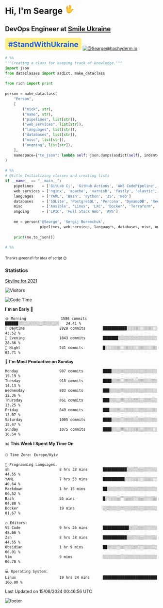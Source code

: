 # Hi, I'm Searge <img src="images/vulcan.webp" style="display: inline-block; margin: 0; height: 2rem" alt="Vulcan salute" />

## DevOps Engineer at [Smile Ukraine](https://smile-ukraine.com/en)

[![Stand With Ukraine](https://raw.githubusercontent.com/vshymanskyy/StandWithUkraine/main/badges/StandWithUkraine.svg)](https://stand-with-ukraine.pp.ua)
<a rel="me" href="https://hachyderm.io/@Searge">![@Searge@hachyderm.io](https://img.shields.io/badge/-@Searge-%232B90D9?logo=mastodon&logoColor=white)</a>

```python
# %%
"""Creating a class for keeping track of knowledge."""
import json
from dataclasses import asdict, make_dataclass

from rich import print

person = make_dataclass(
    "Person",
    [
        ("nick", str),
        ("name", str),
        ("pipelines", list[str]),
        ("web_services", list[str]),
        ("languages", list[str]),
        ("databases", list[str]),
        ("misc", list[str]),
        ("ongoing", list[str]),
    ],
    namespace={"to_json": lambda self: json.dumps(asdict(self), indent=4)},
)

# %%
# @title Initializing classes and creating lists
if __name__ == "__main__":
    pipelines    = ['GitLab Ci', 'GitHub Actions', 'AWS CodePipeline', 'Jenkins']
    web_services = ['nginx', 'apache', 'varnish', 'fastly', 'elastic', 'solr']
    languages    = ['YAML', 'Bash', 'Python', 'JS', 'Web']
    databases    = ['SQLite', 'PostgreSQL', 'Percona', 'DynamoDB', 'Redis']
    misc         = ['Ansible', 'Linux', 'LXC', 'Docker', 'Terraform', 'AWS']
    ongoing      = ['LPIC', 'Full Stack Web', 'AWS']

    me = person('@Searge', 'Sergij Boremchuk',
                pipelines, web_services, languages, databases, misc, ongoing)

    print(me.to_json())

# %%

```

<sub>Thanks @rednafi for idea of script :wink:</sub>

### Statistics

[Skyline for 2021](https://skyline.github.com/Searge/2021)

![Visitors](https://komarev.com/ghpvc/?username=searge&label=Profile%20views&color=0e75b6&style=flat) 
<!--START_SECTION:waka-->
![Code Time](http://img.shields.io/badge/Code%20Time-2%2C723%20hrs%2041%20mins-blue)

**I'm an Early 🐤** 

```text
🌞 Morning                1586 commits        ██████░░░░░░░░░░░░░░░░░░░   24.41 % 
🌆 Daytime                2828 commits        ███████████░░░░░░░░░░░░░░   43.52 % 
🌃 Evening                1843 commits        ███████░░░░░░░░░░░░░░░░░░   28.36 % 
🌙 Night                  241 commits         █░░░░░░░░░░░░░░░░░░░░░░░░   03.71 % 
```
📅 **I'm Most Productive on Sunday** 

```text
Monday                   987 commits         ████░░░░░░░░░░░░░░░░░░░░░   15.19 % 
Tuesday                  918 commits         ████░░░░░░░░░░░░░░░░░░░░░   14.13 % 
Wednesday                803 commits         ███░░░░░░░░░░░░░░░░░░░░░░   12.36 % 
Thursday                 861 commits         ███░░░░░░░░░░░░░░░░░░░░░░   13.25 % 
Friday                   849 commits         ███░░░░░░░░░░░░░░░░░░░░░░   13.07 % 
Saturday                 1005 commits        ████░░░░░░░░░░░░░░░░░░░░░   15.47 % 
Sunday                   1075 commits        ████░░░░░░░░░░░░░░░░░░░░░   16.54 % 
```


📊 **This Week I Spent My Time On** 

```text
🕑︎ Time Zone: Europe/Kyiv

💬 Programming Languages: 
sh                       8 hrs 38 mins       ███████████░░░░░░░░░░░░░░   44.55 % 
YAML                     7 hrs 53 mins       ██████████░░░░░░░░░░░░░░░   40.64 % 
Markdown                 1 hr 15 mins        ██░░░░░░░░░░░░░░░░░░░░░░░   06.52 % 
Bash                     55 mins             █░░░░░░░░░░░░░░░░░░░░░░░░   04.80 % 
Docker                   19 mins             ░░░░░░░░░░░░░░░░░░░░░░░░░   01.67 % 

🔥 Editors: 
VS Code                  9 hrs 26 mins       ████████████░░░░░░░░░░░░░   48.66 % 
Zsh                      8 hrs 38 mins       ███████████░░░░░░░░░░░░░░   44.55 % 
Obsidian                 1 hr 9 mins         ██░░░░░░░░░░░░░░░░░░░░░░░   06.01 % 
Vim                      9 mins              ░░░░░░░░░░░░░░░░░░░░░░░░░   00.78 % 

💻 Operating System: 
Linux                    19 hrs 24 mins      █████████████████████████   100.00 % 
```


 Last Updated on 15/08/2024 00:46:56 UTC
<!--END_SECTION:waka-->

![footer](https://capsule-render.vercel.app/api?type=waving&color=gradient&customColorList=14,21&height=82&section=footer)
